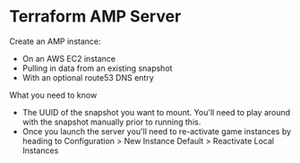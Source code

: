 # Terraform AMP Server

Create an AMP instance:
* On an AWS EC2 instance
* Pulling in data from an existing snapshot
* With an optional route53 DNS entry

What you need to know
* The UUID of the snapshot you want to mount. You'll need to play around with the snapshot manually prior to running this.
* Once you launch the server you'll need to re-activate game instances by heading to Configuration > New Instance Default > Reactivate Local Instances
